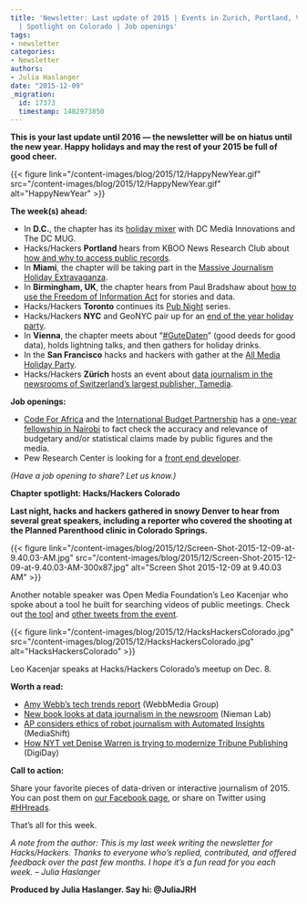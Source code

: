 ```yaml
---
title: 'Newsletter: Last update of 2015 | Events in Zurich, Portland, Vienna and more
  | Spotlight on Colorado | Job openings'
tags:
- newsletter
categories:
- Newsletter
authors:
- Julia Haslanger
date: "2015-12-09"
_migration:
  id: 17373
  timestamp: 1482973850
---
```


**This is your last update until 2016 — the newsletter will be on hiatus until the new year. Happy holidays and may the rest of your 2015 be full of good cheer.**

{{< figure link="/content-images/blog/2015/12/HappyNewYear.gif" src="/content-images/blog/2015/12/HappyNewYear.gif" alt="HappyNewYear" >}}

**The week(s) ahead:**

  * In **D.C.**, the chapter has its [holiday mixer][1] with DC Media Innovations and The DC MUG. 
  * Hacks/Hackers **Portland** hears from KBOO News Research Club about [how and why to access public records][2]. 
  * In **Miami**, the chapter will be taking part in the [Massive Journalism Holiday Extravaganza][3]. 
  * In **Birmingham, UK**, the chapter hears from Paul Bradshaw about [how to use the Freedom of Information Act][4] for stories and data. 
  * Hacks/Hackers **Toronto** continues its [Pub Night][5] series. 
  * Hacks/Hackers **NYC** and GeoNYC pair up for an [end of the year holiday party][6]. 
  * In **Vienna**, the chapter meets about “[#GuteDaten][7]” (good deeds for good data), holds lightning talks, and then gathers for holiday drinks. 
  * In the **San Francisco** hacks and hackers with gather at the [All Media Holiday Party][8].
  * Hacks/Hackers **Zürich** hosts an event about [data journalism in the newsrooms of Switzerland&#8217;s largest publisher, Tamedia][9].

**Job openings:**

  * [Code For Africa][10] and the [International Budget Partnership][11] has a [one-year fellowship in Nairobi][12] to fact check the accuracy and relevance of budgetary and/or statistical claims made by public figures and the media.
  * Pew Research Center is looking for a [front end developer][13].

_(Have a job opening to share? Let us know.)_

**Chapter spotlight: Hacks/Hackers Colorado**

**Last night, hacks and hackers gathered in snowy Denver to hear from several great speakers, including a reporter who covered the shooting at the Planned Parenthood clinic in Colorado Springs.**

{{< figure link="/content-images/blog/2015/12/Screen-Shot-2015-12-09-at-9.40.03-AM.jpg" src="/content-images/blog/2015/12/Screen-Shot-2015-12-09-at-9.40.03-AM-300x87.jpg" alt="Screen Shot 2015-12-09 at 9.40.03 AM" >}}

Another notable speaker was Open Media Foundation’s Leo Kacenjar who spoke about a tool he built for searching videos of public meetings. Check out [the tool][14] and [other tweets from the event][15].  

{{< figure link="/content-images/blog/2015/12/HacksHackersColorado.jpg" src="/content-images/blog/2015/12/HacksHackersColorado.jpg" alt="HacksHackersColorado" >}}

Leo Kacenjar speaks at Hacks/Hackers Colorado’s meetup on Dec. 8.

**Worth a read:**

  * [Amy Webb’s tech trends report][16] (WebbMedia Group)
  * [New book looks at data journalism in the newsroom][17] (Nieman Lab) 
  * [AP considers ethics of robot journalism with Automated Insights][18] (MediaShift)
  * [How NYT vet Denise Warren is trying to modernize Tribune Publishing][19] (DigiDay)

**Call to action:**

Share your favorite pieces of data-driven or interactive journalism of 2015. You can post them on [our Facebook page][20], or share on Twitter using [#HHreads][21].

That’s all for this week.

_A note from the author: This is my last week writing the newsletter for Hacks/Hackers. Thanks to everyone who’s replied, contributed, and offered feedback over the past few months. I hope it’s a fun read for you each week. &#8211; Julia Haslanger_

**Produced by Julia Haslanger. Say hi: @JuliaJRH**

 [1]: http://www.meetup.com/Hacks-Hackers-DC/events/226866386/
 [2]: http://www.meetup.com/HacksHackersPDX/events/227152601/
 [3]: http://www.meetup.com/Hacks-Hackers-Miami/events/226699928/
 [4]: http://www.meetup.com/Hacks-Hackers-Birmingham/events/227182235/
 [5]: http://www.meetup.com/Hacks-Hackers-Toronto/events/225210634/
 [6]: http://www.meetup.com/hacks-hackers-nyc/events/227231753/
 [7]: http://www.meetup.com/Hacks-Hackers-Vienna/events/227189558/
 [8]: http://www.meetup.com/hacksandhackers/events/227281070/
 [9]: http://www.meetup.com/Hacks-Hackers-Zurich/events/227160418/
 [10]: https://www.facebook.com/CodeForAfrica/
 [11]: https://www.facebook.com/InternationalBudgetPartnership/
 [12]: http://opportunities.codeforafrica.org/fact-check-fellowship-kenya/
 [13]: http://www.pewresearch.org/about/careers/front-end-developer-javascriptangular/
 [14]: http://www.shesaidhesaidproject.org/
 [15]: https://twitter.com/HacksHackersCO
 [16]: http://webbmediagroup.com/2016-trends
 [17]: http://www.niemanlab.org/2015/12/collaboration-computer-help-and-coding-a-new-book-looks-at-data-journalism-in-the-newsroom/
 [18]: http://mediashift.org/2015/12/the-ap-considers-ethics-of-robot-journalism-with-automated-insights/
 [19]: http://digiday.com/publishers/new-york-times-vet-denise-warren-trying-modernize-tribune-publishing/
 [20]: https://www.facebook.com/HacksHackers/
 [21]: https://twitter.com/search?q=%23hhreads